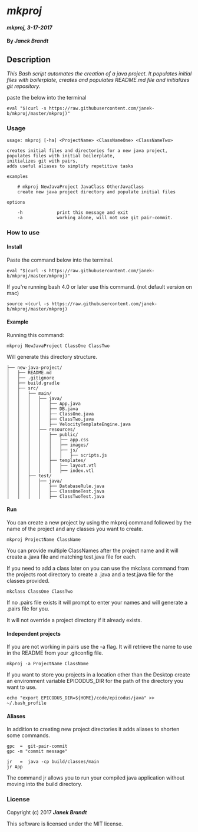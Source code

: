 # _mkproj_

#### _mkproj, 3-17-2017_

#### By _**Janek Brandt**_

## Description
_This Bash script automates the creation of a java project. It populates initial files with boilerplate, creates and populates README.md file and initializes git repository._

paste the below into the terminal

```
eval "$(curl -s https://raw.githubusercontent.com/janek-b/mkproj/master/mkproj)"
```

### Usage
```
usage: mkproj [-ha] <ProjectName> <ClassNameOne> <ClassNameTwo>

creates initial files and directories for a new java project,
populates files with initial boilerplate,
initializes git with pairs,
adds useful aliases to simplify repetitive tasks

examples

    # mkproj NewJavaProject JavaClass OtherJavaClass
    create new java project directory and populate initial files

options

    -h             print this message and exit
    -a             working alone, will not use git pair-commit.
```

### How to use
#### Install
Paste the command below into the terminal.

```
eval "$(curl -s https://raw.githubusercontent.com/janek-b/mkproj/master/mkproj)"
```

If you're running bash 4.0 or later use this command. (not default version on mac)
```
source <(curl -s https://raw.githubusercontent.com/janek-b/mkproj/master/mkproj)
```

#### Example

Running this command:
```
mkproj NewJavaProject ClassOne ClassTwo
```
Will generate this directory structure.
```
├── new-java-project/
│   ├── README.md
│   ├── .gitignore
│   ├── build.gradle
│   ├── src/
│   │   ├── main/
│   │   │   ├── java/
│   │   │   │   ├── App.java
│   │   │   │   ├── DB.java
│   │   │   │   ├── ClassOne.java
│   │   │   │   ├── ClassTwo.java
│   │   │   │   ├── VelocityTemplateEngine.java
│   │   │   ├── resources/
│   │   │   │   ├── public/
│   │   │   │   │   ├── app.css
│   │   │   │   │   ├── images/
│   │   │   │   │   ├── js/
│   │   │   │   │   │   ├── scripts.js
│   │   │   │   ├── templates/
│   │   │   │   │   ├── layout.vtl
│   │   │   │   │   ├── index.vtl
│   │   ├── test/
│   │   │   ├── java/
│   │   │   │   ├── DatabaseRule.java
│   │   │   │   ├── ClassOneTest.java
│   │   │   │   ├── ClassTwoTest.java
```

#### Run
You can create a new project by using the mkproj command followed by the name of the project and any classes you want to create.

```
mkproj ProjectName ClassName
```
You can provide multiple ClassNames after the project name and it will create a .java file and matching test.java file for each.

If you need to add a class later on you can use the mkclass command from the projects root directory to create a .java and a test.java file for the classes provided.
```
mkclass ClassOne ClassTwo
```

If no .pairs file exists it will prompt to enter your names and will generate a .pairs file for you.

It will not override a project directory if it already exists.

#### Independent projects

If you are not working in pairs use the -a flag. It will retrieve the name to use in the README from your .gitconfig file.
```
mkproj -a ProjectName ClassName
```

If you want to store you projects in a location other than the Desktop create an environment variable EPICODUS_DIR for the path of the directory you want to use.
```
echo "export EPICODUS_DIR=${HOME}/code/epicodus/java" >> ~/.bash_profile
```

#### Aliases

In addition to creating new project directories it adds aliases to shorten some commands.

```
gpc  =  git-pair-commit
gpc -m "commit message"

jr   =  java -cp build/classes/main
jr App
```
The command jr allows you to run your compiled java application without moving into the build directory.



### License

Copyright (c) 2017 **_Janek Brandt_**

This software is licensed under the MIT license.
